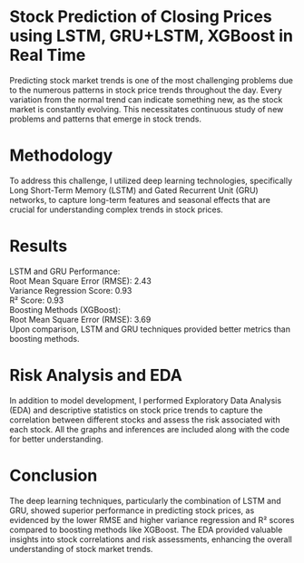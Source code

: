# Stock Prediction of Closing Prices using LSTM, GRU+LSTM, XGBoost in Real Time

Predicting stock market trends is one of the most challenging problems due to the numerous patterns in stock price trends throughout the day. Every variation from the normal trend can indicate something new, as the stock market is constantly evolving. This necessitates continuous study of new problems and patterns that emerge in stock trends.

# Methodology
To address this challenge, I utilized deep learning technologies, specifically Long Short-Term Memory (LSTM) and Gated Recurrent Unit (GRU) networks, to capture long-term features and seasonal effects that are crucial for understanding complex trends in stock prices.

# Results
LSTM and GRU Performance:
<br>
Root Mean Square Error (RMSE): 2.43 <br>
Variance Regression Score: 0.93 <br>
R² Score: 0.93 <br>
Boosting Methods (XGBoost):<br>
Root Mean Square Error (RMSE): 3.69<br>
Upon comparison, LSTM and GRU techniques provided better metrics than boosting methods.<br>

# Risk Analysis and EDA
In addition to model development, I performed Exploratory Data Analysis (EDA) and descriptive statistics on stock price trends to capture the correlation between different stocks and assess the risk associated with each stock. All the graphs and inferences are included along with the code for better understanding.

# Conclusion
The deep learning techniques, particularly the combination of LSTM and GRU, showed superior performance in predicting stock prices, as evidenced by the lower RMSE and higher variance regression and R² scores compared to boosting methods like XGBoost. The EDA provided valuable insights into stock correlations and risk assessments, enhancing the overall understanding of stock market trends.


